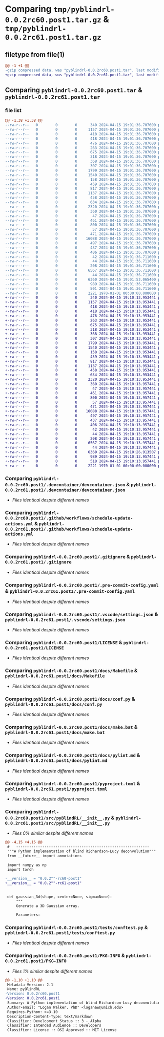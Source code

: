 # Comparing `tmp/pyblindrl-0.0.2rc60.post1.tar.gz` & `tmp/pyblindrl-0.0.2rc61.post1.tar.gz`

## filetype from file(1)

```diff
@@ -1 +1 @@
-gzip compressed data, was "pyblindrl-0.0.2rc60.post1.tar", last modified: Fri Jan  1 00:00:00 2016, max compression
+gzip compressed data, was "pyblindrl-0.0.2rc61.post1.tar", last modified: Fri Jan  1 00:00:00 2016, max compression
```

## Comparing `pyblindrl-0.0.2rc60.post1.tar` & `pyblindrl-0.0.2rc61.post1.tar`

### file list

```diff
@@ -1,38 +1,38 @@
--rw-r--r--   0        0        0      340 2024-04-15 19:01:36.707600 pyblindrl-0.0.2rc60.post1/.devcontainer/Dockerfile
--rw-r--r--   0        0        0     1157 2024-04-15 19:01:36.707600 pyblindrl-0.0.2rc60.post1/.devcontainer/devcontainer.json
--rw-r--r--   0        0        0      418 2024-04-15 19:01:36.707600 pyblindrl-0.0.2rc60.post1/.github/dependabot.yml
--rw-r--r--   0        0        0      418 2024-04-15 19:01:36.707600 pyblindrl-0.0.2rc60.post1/.github/template-sync.yml
--rw-r--r--   0        0        0      476 2024-04-15 19:01:36.707600 pyblindrl-0.0.2rc60.post1/.github/workflows/CI.yml
--rw-r--r--   0        0        0      263 2024-04-15 19:01:36.707600 pyblindrl-0.0.2rc60.post1/.github/workflows/publish.yml
--rw-r--r--   0        0        0      675 2024-04-15 19:01:36.707600 pyblindrl-0.0.2rc60.post1/.github/workflows/schedule-update-actions.yml
--rw-r--r--   0        0        0      318 2024-04-15 19:01:36.707600 pyblindrl-0.0.2rc60.post1/.github/workflows/semantic-pr-check.yml
--rw-r--r--   0        0        0      368 2024-04-15 19:01:36.707600 pyblindrl-0.0.2rc60.post1/.github/workflows/sphinx.yml
--rw-r--r--   0        0        0      307 2024-04-15 19:01:36.707600 pyblindrl-0.0.2rc60.post1/.github/workflows/template-sync.yml
--rw-r--r--   0        0        0     1799 2024-04-15 19:01:36.707600 pyblindrl-0.0.2rc60.post1/.gitignore
--rw-r--r--   0        0        0     1540 2024-04-15 19:01:36.707600 pyblindrl-0.0.2rc60.post1/.pre-commit-config.yaml
--rw-r--r--   0        0        0      158 2024-04-15 19:01:36.707600 pyblindrl-0.0.2rc60.post1/.pypirc
--rw-r--r--   0        0        0      459 2024-04-15 19:01:36.707600 pyblindrl-0.0.2rc60.post1/.vscode/launch.json
--rw-r--r--   0        0        0      817 2024-04-15 19:01:36.707600 pyblindrl-0.0.2rc60.post1/.vscode/settings.json
--rw-r--r--   0        0        0     1137 2024-04-15 19:01:36.707600 pyblindrl-0.0.2rc60.post1/LICENSE
--rw-r--r--   0        0        0      458 2024-04-15 19:01:36.707600 pyblindrl-0.0.2rc60.post1/README.md
--rw-r--r--   0        0        0      634 2024-04-15 19:01:36.707600 pyblindrl-0.0.2rc60.post1/docs/Makefile
--rw-r--r--   0        0        0     2320 2024-04-15 19:01:36.707600 pyblindrl-0.0.2rc60.post1/docs/conf.py
--rw-r--r--   0        0        0      360 2024-04-15 19:01:36.707600 pyblindrl-0.0.2rc60.post1/docs/devcontainer.md
--rw-r--r--   0        0        0       47 2024-04-15 19:01:36.707600 pyblindrl-0.0.2rc60.post1/docs/developer.md
--rw-r--r--   0        0        0      461 2024-04-15 19:01:36.707600 pyblindrl-0.0.2rc60.post1/docs/index.rst
--rw-r--r--   0        0        0      800 2024-04-15 19:01:36.707600 pyblindrl-0.0.2rc60.post1/docs/make.bat
--rw-r--r--   0        0        0       57 2024-04-15 19:01:36.707600 pyblindrl-0.0.2rc60.post1/docs/modules.rst
--rw-r--r--   0        0        0      471 2024-04-15 19:01:36.707600 pyblindrl-0.0.2rc60.post1/docs/pre-commit-config.md
--rw-r--r--   0        0        0    16088 2024-04-15 19:01:36.707600 pyblindrl-0.0.2rc60.post1/docs/pylint.md
--rw-r--r--   0        0        0      497 2024-04-15 19:01:36.707600 pyblindrl-0.0.2rc60.post1/docs/pyproject.md
--rw-r--r--   0        0        0      437 2024-04-15 19:01:36.707600 pyblindrl-0.0.2rc60.post1/docs/python_package.hello_world.rst
--rw-r--r--   0        0        0      406 2024-04-15 19:01:36.707600 pyblindrl-0.0.2rc60.post1/docs/python_package.rst
--rw-r--r--   0        0        0       42 2024-04-15 19:01:36.711600 pyblindrl-0.0.2rc60.post1/docs/requirements.txt
--rw-r--r--   0        0        0       44 2024-04-15 19:01:36.711600 pyblindrl-0.0.2rc60.post1/docs/vscode.md
--rw-r--r--   0        0        0      208 2024-04-15 19:01:36.711600 pyblindrl-0.0.2rc60.post1/docs/workflows.md
--rw-r--r--   0        0        0     6567 2024-04-15 19:01:36.711600 pyblindrl-0.0.2rc60.post1/pyproject.toml
--rw-r--r--   0        0        0       44 2024-04-15 19:01:36.711600 pyblindrl-0.0.2rc60.post1/src/README.md
--rw-r--r--   0        0        0     6360 2024-04-15 19:01:53.065400 pyblindrl-0.0.2rc60.post1/src/pyBlindRL/__init__.py
--rw-r--r--   0        0        0      989 2024-04-15 19:01:36.711600 pyblindrl-0.0.2rc60.post1/tests/conftest.py
--rw-r--r--   0        0        0      501 2024-04-15 19:01:36.711600 pyblindrl-0.0.2rc60.post1/tests/test_methods.py
--rw-r--r--   0        0        0     2221 1970-01-01 00:00:00.000000 pyblindrl-0.0.2rc60.post1/PKG-INFO
+-rw-r--r--   0        0        0      340 2024-04-15 19:10:13.953441 pyblindrl-0.0.2rc61.post1/.devcontainer/Dockerfile
+-rw-r--r--   0        0        0     1157 2024-04-15 19:10:13.953441 pyblindrl-0.0.2rc61.post1/.devcontainer/devcontainer.json
+-rw-r--r--   0        0        0      418 2024-04-15 19:10:13.953441 pyblindrl-0.0.2rc61.post1/.github/dependabot.yml
+-rw-r--r--   0        0        0      418 2024-04-15 19:10:13.953441 pyblindrl-0.0.2rc61.post1/.github/template-sync.yml
+-rw-r--r--   0        0        0      476 2024-04-15 19:10:13.953441 pyblindrl-0.0.2rc61.post1/.github/workflows/CI.yml
+-rw-r--r--   0        0        0      263 2024-04-15 19:10:13.953441 pyblindrl-0.0.2rc61.post1/.github/workflows/publish.yml
+-rw-r--r--   0        0        0      675 2024-04-15 19:10:13.953441 pyblindrl-0.0.2rc61.post1/.github/workflows/schedule-update-actions.yml
+-rw-r--r--   0        0        0      318 2024-04-15 19:10:13.953441 pyblindrl-0.0.2rc61.post1/.github/workflows/semantic-pr-check.yml
+-rw-r--r--   0        0        0      368 2024-04-15 19:10:13.953441 pyblindrl-0.0.2rc61.post1/.github/workflows/sphinx.yml
+-rw-r--r--   0        0        0      307 2024-04-15 19:10:13.953441 pyblindrl-0.0.2rc61.post1/.github/workflows/template-sync.yml
+-rw-r--r--   0        0        0     1799 2024-04-15 19:10:13.953441 pyblindrl-0.0.2rc61.post1/.gitignore
+-rw-r--r--   0        0        0     1540 2024-04-15 19:10:13.953441 pyblindrl-0.0.2rc61.post1/.pre-commit-config.yaml
+-rw-r--r--   0        0        0      158 2024-04-15 19:10:13.953441 pyblindrl-0.0.2rc61.post1/.pypirc
+-rw-r--r--   0        0        0      459 2024-04-15 19:10:13.953441 pyblindrl-0.0.2rc61.post1/.vscode/launch.json
+-rw-r--r--   0        0        0      817 2024-04-15 19:10:13.953441 pyblindrl-0.0.2rc61.post1/.vscode/settings.json
+-rw-r--r--   0        0        0     1137 2024-04-15 19:10:13.953441 pyblindrl-0.0.2rc61.post1/LICENSE
+-rw-r--r--   0        0        0      458 2024-04-15 19:10:13.953441 pyblindrl-0.0.2rc61.post1/README.md
+-rw-r--r--   0        0        0      634 2024-04-15 19:10:13.953441 pyblindrl-0.0.2rc61.post1/docs/Makefile
+-rw-r--r--   0        0        0     2320 2024-04-15 19:10:13.953441 pyblindrl-0.0.2rc61.post1/docs/conf.py
+-rw-r--r--   0        0        0      360 2024-04-15 19:10:13.957441 pyblindrl-0.0.2rc61.post1/docs/devcontainer.md
+-rw-r--r--   0        0        0       47 2024-04-15 19:10:13.957441 pyblindrl-0.0.2rc61.post1/docs/developer.md
+-rw-r--r--   0        0        0      461 2024-04-15 19:10:13.957441 pyblindrl-0.0.2rc61.post1/docs/index.rst
+-rw-r--r--   0        0        0      800 2024-04-15 19:10:13.957441 pyblindrl-0.0.2rc61.post1/docs/make.bat
+-rw-r--r--   0        0        0       57 2024-04-15 19:10:13.957441 pyblindrl-0.0.2rc61.post1/docs/modules.rst
+-rw-r--r--   0        0        0      471 2024-04-15 19:10:13.957441 pyblindrl-0.0.2rc61.post1/docs/pre-commit-config.md
+-rw-r--r--   0        0        0    16088 2024-04-15 19:10:13.957441 pyblindrl-0.0.2rc61.post1/docs/pylint.md
+-rw-r--r--   0        0        0      497 2024-04-15 19:10:13.957441 pyblindrl-0.0.2rc61.post1/docs/pyproject.md
+-rw-r--r--   0        0        0      437 2024-04-15 19:10:13.957441 pyblindrl-0.0.2rc61.post1/docs/python_package.hello_world.rst
+-rw-r--r--   0        0        0      406 2024-04-15 19:10:13.957441 pyblindrl-0.0.2rc61.post1/docs/python_package.rst
+-rw-r--r--   0        0        0       42 2024-04-15 19:10:13.957441 pyblindrl-0.0.2rc61.post1/docs/requirements.txt
+-rw-r--r--   0        0        0       44 2024-04-15 19:10:13.957441 pyblindrl-0.0.2rc61.post1/docs/vscode.md
+-rw-r--r--   0        0        0      208 2024-04-15 19:10:13.957441 pyblindrl-0.0.2rc61.post1/docs/workflows.md
+-rw-r--r--   0        0        0     6567 2024-04-15 19:10:13.957441 pyblindrl-0.0.2rc61.post1/pyproject.toml
+-rw-r--r--   0        0        0       44 2024-04-15 19:10:13.957441 pyblindrl-0.0.2rc61.post1/src/README.md
+-rw-r--r--   0        0        0     6360 2024-04-15 19:10:26.913507 pyblindrl-0.0.2rc61.post1/src/pyBlindRL/__init__.py
+-rw-r--r--   0        0        0      989 2024-04-15 19:10:13.957441 pyblindrl-0.0.2rc61.post1/tests/conftest.py
+-rw-r--r--   0        0        0      518 2024-04-15 19:10:13.957441 pyblindrl-0.0.2rc61.post1/tests/test_methods.py
+-rw-r--r--   0        0        0     2221 1970-01-01 00:00:00.000000 pyblindrl-0.0.2rc61.post1/PKG-INFO
```

### Comparing `pyblindrl-0.0.2rc60.post1/.devcontainer/devcontainer.json` & `pyblindrl-0.0.2rc61.post1/.devcontainer/devcontainer.json`

 * *Files identical despite different names*

### Comparing `pyblindrl-0.0.2rc60.post1/.github/workflows/schedule-update-actions.yml` & `pyblindrl-0.0.2rc61.post1/.github/workflows/schedule-update-actions.yml`

 * *Files identical despite different names*

### Comparing `pyblindrl-0.0.2rc60.post1/.gitignore` & `pyblindrl-0.0.2rc61.post1/.gitignore`

 * *Files identical despite different names*

### Comparing `pyblindrl-0.0.2rc60.post1/.pre-commit-config.yaml` & `pyblindrl-0.0.2rc61.post1/.pre-commit-config.yaml`

 * *Files identical despite different names*

### Comparing `pyblindrl-0.0.2rc60.post1/.vscode/settings.json` & `pyblindrl-0.0.2rc61.post1/.vscode/settings.json`

 * *Files identical despite different names*

### Comparing `pyblindrl-0.0.2rc60.post1/LICENSE` & `pyblindrl-0.0.2rc61.post1/LICENSE`

 * *Files identical despite different names*

### Comparing `pyblindrl-0.0.2rc60.post1/docs/Makefile` & `pyblindrl-0.0.2rc61.post1/docs/Makefile`

 * *Files identical despite different names*

### Comparing `pyblindrl-0.0.2rc60.post1/docs/conf.py` & `pyblindrl-0.0.2rc61.post1/docs/conf.py`

 * *Files identical despite different names*

### Comparing `pyblindrl-0.0.2rc60.post1/docs/make.bat` & `pyblindrl-0.0.2rc61.post1/docs/make.bat`

 * *Files identical despite different names*

### Comparing `pyblindrl-0.0.2rc60.post1/docs/pylint.md` & `pyblindrl-0.0.2rc61.post1/docs/pylint.md`

 * *Files identical despite different names*

### Comparing `pyblindrl-0.0.2rc60.post1/pyproject.toml` & `pyblindrl-0.0.2rc61.post1/pyproject.toml`

 * *Files identical despite different names*

### Comparing `pyblindrl-0.0.2rc60.post1/src/pyBlindRL/__init__.py` & `pyblindrl-0.0.2rc61.post1/src/pyBlindRL/__init__.py`

 * *Files 0% similar despite different names*

```diff
@@ -4,15 +4,15 @@
 #   -------------------------------------------------------------
 """A Python implementation of blind Richardson-Lucy deconvolution"""
 from __future__ import annotations
 
 import numpy as np
 import torch
 
-__version__ = "0.0.2""-rc60-post1"
+__version__ = "0.0.2""-rc61-post1"
 
 
 def gaussian_3d(shape, center=None, sigma=None):
     """
     Generate a 3D Gaussian array.
 
     Parameters:
```

### Comparing `pyblindrl-0.0.2rc60.post1/tests/conftest.py` & `pyblindrl-0.0.2rc61.post1/tests/conftest.py`

 * *Files identical despite different names*

### Comparing `pyblindrl-0.0.2rc60.post1/PKG-INFO` & `pyblindrl-0.0.2rc61.post1/PKG-INFO`

 * *Files 1% similar despite different names*

```diff
@@ -1,10 +1,10 @@
 Metadata-Version: 2.1
 Name: pyBlindRL
-Version: 0.0.2rc60.post1
+Version: 0.0.2rc61.post1
 Summary: A Python implementation of blind Richardson-Lucy deconvolution
 Author-email: "Logan Walker, PhD" <loganaw@umich.edu>
 Requires-Python: >=3.10
 Description-Content-Type: text/markdown
 Classifier: Development Status :: 3 - Alpha
 Classifier: Intended Audience :: Developers
 Classifier: License :: OSI Approved :: MIT License
```

